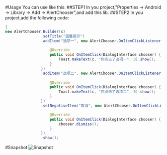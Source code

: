 #Usage
You can use like this:
##STEP1
In you project,"Properties -> Android -> Library -> Add -> AlertChooser”,and add this lib.
##STEP2
In you project,add the following code:

```java
{
new AlertChooser.Builder(c)
				.setTitle("温馨提示")
				.addItem("选项一", new AlertChooser.OnItemClickListener() {
					
					@Override
					public void OnItemClick(DialogInterface chooser) {
						Toast.makeText(c, "你点击了选项一", 0).show();
					}
				})
				.addItem("选项二", new AlertChooser.OnItemClickListener() {
					
					@Override
					public void OnItemClick(DialogInterface chooser) {
						Toast.makeText(c, "你点击了选项二", 0).show();
					}
				})
				.setNegativeItem("取消", new AlertChooser.OnItemClickListener() {

					@Override
					public void OnItemClick(DialogInterface chooser) {
						chooser.dismiss();
					}
				})
				.show();
```

#Snapshot
![Snapshot](http://s7.sinaimg.cn/middle/0021tin2gy6MHLZo2p006&690)


